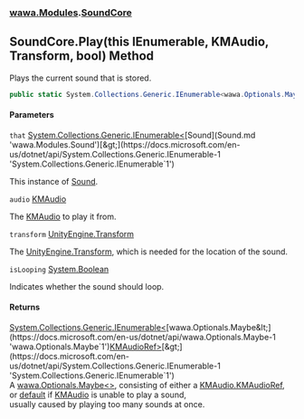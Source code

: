 ### [wawa.Modules](wawa.Modules.md 'wawa.Modules').[SoundCore](SoundCore.md 'wawa.Modules.SoundCore')

## SoundCore.Play(this IEnumerable<Sound>, KMAudio, Transform, bool) Method

Plays the current sound that is stored.

```csharp
public static System.Collections.Generic.IEnumerable<wawa.Optionals.Maybe<KMAudioRef>> Play(this System.Collections.Generic.IEnumerable<wawa.Modules.Sound> that, KMAudio audio, Transform transform, bool isLooping=false);
```
#### Parameters

<a name='wawa.Modules.SoundCore.Play(thisSystem.Collections.Generic.IEnumerable_wawa.Modules.Sound_,KMAudio,Transform,bool).that'></a>

`that` [System.Collections.Generic.IEnumerable&lt;](https://docs.microsoft.com/en-us/dotnet/api/System.Collections.Generic.IEnumerable-1 'System.Collections.Generic.IEnumerable`1')[Sound](Sound.md 'wawa.Modules.Sound')[&gt;](https://docs.microsoft.com/en-us/dotnet/api/System.Collections.Generic.IEnumerable-1 'System.Collections.Generic.IEnumerable`1')

This instance of [Sound](Sound.md 'wawa.Modules.Sound').

<a name='wawa.Modules.SoundCore.Play(thisSystem.Collections.Generic.IEnumerable_wawa.Modules.Sound_,KMAudio,Transform,bool).audio'></a>

`audio` [KMAudio](https://docs.microsoft.com/en-us/dotnet/api/KMAudio 'KMAudio')

The [KMAudio](https://docs.microsoft.com/en-us/dotnet/api/KMAudio 'KMAudio') to play it from.

<a name='wawa.Modules.SoundCore.Play(thisSystem.Collections.Generic.IEnumerable_wawa.Modules.Sound_,KMAudio,Transform,bool).transform'></a>

`transform` [UnityEngine.Transform](https://docs.microsoft.com/en-us/dotnet/api/UnityEngine.Transform 'UnityEngine.Transform')

The [UnityEngine.Transform](https://docs.microsoft.com/en-us/dotnet/api/UnityEngine.Transform 'UnityEngine.Transform'), which is needed for the location of the sound.

<a name='wawa.Modules.SoundCore.Play(thisSystem.Collections.Generic.IEnumerable_wawa.Modules.Sound_,KMAudio,Transform,bool).isLooping'></a>

`isLooping` [System.Boolean](https://docs.microsoft.com/en-us/dotnet/api/System.Boolean 'System.Boolean')

Indicates whether the sound should loop.

#### Returns
[System.Collections.Generic.IEnumerable&lt;](https://docs.microsoft.com/en-us/dotnet/api/System.Collections.Generic.IEnumerable-1 'System.Collections.Generic.IEnumerable`1')[wawa.Optionals.Maybe&lt;](https://docs.microsoft.com/en-us/dotnet/api/wawa.Optionals.Maybe-1 'wawa.Optionals.Maybe`1')[KMAudioRef](https://docs.microsoft.com/en-us/dotnet/api/KMAudioRef 'KMAudioRef')[&gt;](https://docs.microsoft.com/en-us/dotnet/api/wawa.Optionals.Maybe-1 'wawa.Optionals.Maybe`1')[&gt;](https://docs.microsoft.com/en-us/dotnet/api/System.Collections.Generic.IEnumerable-1 'System.Collections.Generic.IEnumerable`1')  
A [wawa.Optionals.Maybe&lt;&gt;](https://docs.microsoft.com/en-us/dotnet/api/wawa.Optionals.Maybe-1 'wawa.Optionals.Maybe`1'), consisting of either a [KMAudio.KMAudioRef](https://docs.microsoft.com/en-us/dotnet/api/KMAudio.KMAudioRef 'KMAudio.KMAudioRef'),  
or [default](https://docs.microsoft.com/en-us/dotnet/csharp/language-reference/keywords/default 'https://docs.microsoft.com/en-us/dotnet/csharp/language-reference/keywords/default') if [KMAudio](https://docs.microsoft.com/en-us/dotnet/api/KMAudio 'KMAudio') is unable to play a sound,  
usually caused by playing too many sounds at once.